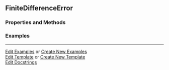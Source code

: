 ## <a id="McUtils.Zachary.Taylor.FiniteDifferenceFunction.FiniteDifferenceError">FiniteDifferenceError</a>


### Properties and Methods


### Examples


___

[Edit Examples](https://github.com/McCoyGroup/References/edit/gh-pages/Documentation/examples/McUtils/Zachary/Taylor/FiniteDifferenceFunction/FiniteDifferenceError.md) or 
[Create New Examples](https://github.com/McCoyGroup/References/new/gh-pages/?filename=Documentation/examples/McUtils/Zachary/Taylor/FiniteDifferenceFunction/FiniteDifferenceError.md) <br/>
[Edit Template](https://github.com/McCoyGroup/References/edit/gh-pages/Documentation/templates/McUtils/Zachary/Taylor/FiniteDifferenceFunction/FiniteDifferenceError.md) or 
[Create New Template](https://github.com/McCoyGroup/References/new/gh-pages/?filename=Documentation/templates/McUtils/Zachary/Taylor/FiniteDifferenceFunction/FiniteDifferenceError.md) <br/>
[Edit Docstrings](https://github.com/McCoyGroup/McUtils/edit/master/Zachary/Taylor/FiniteDifferenceFunction.py?message=Update%20Docs)